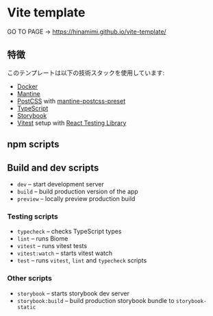 # Vite template

GO TO PAGE → https://hinamimi.github.io/vite-template/

## 特徴

このテンプレートは以下の技術スタックを使用しています:

- [Docker](https://docs.docker.com/)
- [Mantine](https://mantine.dev/)
- [PostCSS](https://postcss.org/) with [mantine-postcss-preset](https://mantine.dev/styles/postcss-preset)
- [TypeScript](https://www.typescriptlang.org/)
- [Storybook](https://storybook.js.org/)
- [Vitest](https://vitest.dev/) setup with [React Testing Library](https://testing-library.com/docs/react-testing-library/intro)

## npm scripts

## Build and dev scripts

- `dev` – start development server
- `build` – build production version of the app
- `preview` – locally preview production build

### Testing scripts

- `typecheck` – checks TypeScript types
- `lint` – runs Biome
- `vitest` – runs vitest tests
- `vitest:watch` – starts vitest watch
- `test` – runs `vitest`, `lint` and `typecheck` scripts

### Other scripts

- `storybook` – starts storybook dev server
- `storybook:build` – build production storybook bundle to `storybook-static`
